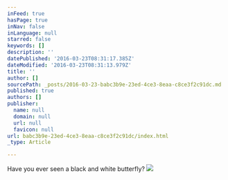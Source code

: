 ```yaml
---
inFeed: true
hasPage: true
inNav: false
inLanguage: null
starred: false
keywords: []
description: ''
datePublished: '2016-03-23T08:31:17.385Z'
dateModified: '2016-03-23T08:31:13.979Z'
title: ''
author: []
sourcePath: _posts/2016-03-23-babc3b9e-23ed-4ce3-8eaa-c8ce3f2c91dc.md
published: true
authors: []
publisher:
  name: null
  domain: null
  url: null
  favicon: null
url: babc3b9e-23ed-4ce3-8eaa-c8ce3f2c91dc/index.html
_type: Article

---
```

Have you ever seen a black and white butterfly?
![](https://the-grid-user-content.s3-us-west-2.amazonaws.com/3dc057af-13df-4a30-ad53-033d16ff78ba.jpg)